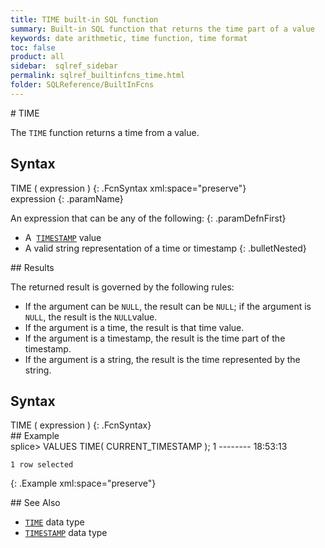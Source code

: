 ```yaml
---
title: TIME built-in SQL function
summary: Built-in SQL function that returns the time part of a value
keywords: date arithmetic, time function, time format
toc: false
product: all
sidebar:  sqlref_sidebar
permalink: sqlref_builtinfcns_time.html
folder: SQLReference/BuiltInFcns
---
```

<section>
<div class="TopicContent" data-swiftype-index="true" markdown="1">
# TIME

The `TIME` function returns a time from a value.

## Syntax

<div class="fcnWrapperWide" markdown="1">
    TIME ( expression )
{: .FcnSyntax xml:space="preserve"}

</div>
<div class="paramList" markdown="1">
expression
{: .paramName}

An expression that can be any of the following:
{: .paramDefnFirst}

* A &nbsp;[`TIMESTAMP`](sqlref_builtinfcns_timestamp.html) value
* A valid string representation of a time or timestamp
{: .bulletNested}

</div>
## Results

The returned result is governed by the following rules:

* If the argument can be `NULL`, the result can be `NULL`; if the
  argument is `NULL`, the result is the `NULL`value.
* If the argument is a time, the result is that time value.
* If the argument is a timestamp, the result is the time part of the
  timestamp.
* If the argument is a string, the result is the time represented by the
  string.

## Syntax

<div class="fcnWrapperWide" markdown="1">
    TIME ( expression )
{: .FcnSyntax}

</div>
## Example

<div class="preWrapper" markdown="1">
    splice> VALUES TIME( CURRENT_TIMESTAMP );
    1
    --------
    18:53:13

    1 row selected
{: .Example xml:space="preserve"}

</div>
## See Also

* [`TIME`](sqlref_builtinfcns_time.html) data type
* [`TIMESTAMP`](sqlref_builtinfcns_timestamp.html) data type

</div>
</section>
